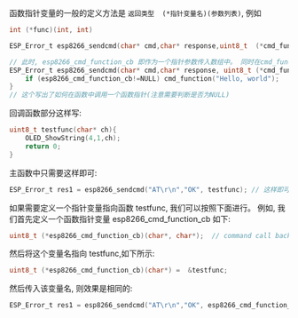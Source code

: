 函数指针变量的一般的定义方法是  `返回类型  (*指针变量名)(参数列表)`, 例如
```c
int (*func)(int, int)
```

```c
ESP_Error_t esp8266_sendcmd(char* cmd,char* response,uint8_t  (*cmd_function)(char*)); // 这个是在头文件中的 声明

// 此时, esp8266_cmd_function_cb 即作为一个指针参数传入数组中。 同时在cmd_function 中指定了对应的传参名和变量名
ESP_Error_t esp8266_sendcmd(char* cmd,char* response, uint8_t (*cmd_function)(char*)){
    if (esp8266_cmd_function_cb!=NULL) cmd_function("Hello, world");
}
// 这个写出了如何在函数中调用一个函数指针(注意需要判断是否为NULL)
```
回调函数部分这样写:
```c
uint8_t testfunc(char* ch){
    OLED_ShowString(4,1,ch);
    return 0;
}
```

主函数中只需要这样即可:
```c
ESP_Error_t res1 = esp8266_sendcmd("AT\r\n","OK", testfunc); // 这样即可通过调用该函数testfunc, 让OLED屏幕上显示Hello,World 了
```

如果需要定义一个指针变量指向函数 testfunc, 我们可以按照下面进行。 
例如, 我们首先定义一个函数指针变量 esp8266_cmd_function_cb 如下:
```c
uint8_t (*esp8266_cmd_function_cb)(char*, char*);  // command call back function; 
```

然后将这个变量名指向 testfunc,如下所示:
```c
uint8_t (*esp8266_cmd_function_cb)(char*) =  &testfunc;
```

然后传入该变量名, 则效果是相同的:
```c
ESP_Error_t res1 = esp8266_sendcmd("AT\r\n","OK", esp8266_cmd_function_cb);
```

